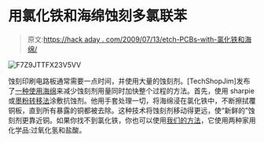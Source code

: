 # 用氯化铁和海绵蚀刻多氯联苯

> 原文:[https://hack aday . com/2009/07/13/etch-PCBs-with-氯化铁和海绵/](https://hackaday.com/2009/07/13/etch-pcbs-with-ferric-chloride-and-a-sponge/)

![F7Z9JTTFX23V5VV](../Images/b292c5e1b6541c4596a3d35292c8c0ce.png "F7Z9JTTFX23V5VV")

蚀刻印刷电路板通常需要一点时间，并使用大量的蚀刻剂。[TechShopJim]发布了[一种使用海绵](http://www.instructables.com/id/Sponge-Ferric-Chloride-Method-Etch-Circuit-Bo/)来减少蚀刻剂用量同时加快整个过程的方法。首先，使用 sharpie 或[墨粉转移法](http://hackaday.com/2008/06/26/lamination-for-pc-board-etching/)涂敷抗蚀剂。他用手套处理一切，将海绵浸在氯化铁中，不断擦拭覆铜板，直到所有暴露的铜都被去除。这种技术将蚀刻剂移动得更远，使“新鲜的”蚀刻剂更靠近铜。如果你找不到氯化铁，你也可以使用[我们的方法](http://hackaday.com/2008/07/28/how-to-etch-a-single-sided-pcb/)，它使用两种家用化学品:过氧化氢和盐酸。